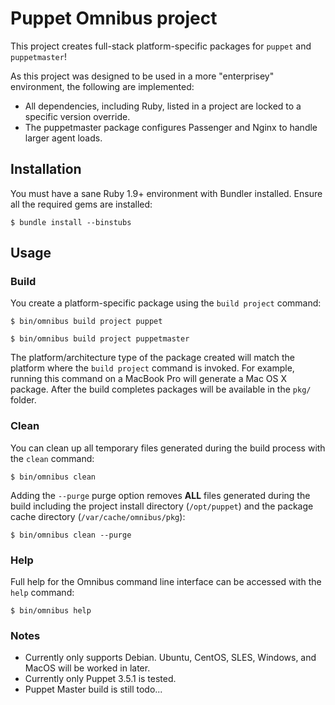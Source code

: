 Puppet Omnibus project
======================
This project creates full-stack platform-specific packages for `puppet` and `puppetmaster`!

As this project was designed to be used in a more "enterprisey" environment, the following are implemented: 
* All dependencies, including Ruby, listed in a project are locked to a specific version override.
* The puppetmaster package configures Passenger and Nginx to handle larger agent loads.

Installation
------------
You must have a sane Ruby 1.9+ environment with Bundler installed. Ensure all
the required gems are installed:

```shell
$ bundle install --binstubs
```

Usage
-----
### Build

You create a platform-specific package using the `build project` command:

```shell
$ bin/omnibus build project puppet
```

```shell
$ bin/omnibus build project puppetmaster
```

The platform/architecture type of the package created will match the platform
where the `build project` command is invoked. For example, running this command
on a MacBook Pro will generate a Mac OS X package. After the build completes
packages will be available in the `pkg/` folder.

### Clean

You can clean up all temporary files generated during the build process with
the `clean` command:

```shell
$ bin/omnibus clean
```

Adding the `--purge` purge option removes __ALL__ files generated during the
build including the project install directory (`/opt/puppet`) and
the package cache directory (`/var/cache/omnibus/pkg`):

```shell
$ bin/omnibus clean --purge
```

### Help

Full help for the Omnibus command line interface can be accessed with the
`help` command:

```shell
$ bin/omnibus help
```

### Notes

* Currently only supports Debian.  Ubuntu, CentOS, SLES, Windows, and MacOS will be worked in later.
* Currently only Puppet 3.5.1 is tested.
* Puppet Master build is still todo...
